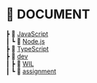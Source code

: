 

# 📂 DOCUMENT
 ┣ 📂 [JavaScript](https://github.com/hwinareun/coding-coding/tree/main/JavaScript)<br>
 ┃ ┗ 📂 [Node.js](https://github.com/hwinareun/coding-coding/tree/main/JavaScript/Node.js)<br>
 ┣ 📂 [TypeScript](https://github.com/hwinareun/hwi-coding/tree/main/TypeScript)<br>
 ┣ 📂 [dev](https://github.com/hwinareun/coding-coding/tree/main/dev)<br>
 ┃ ┣ 📂 [WIL](https://github.com/hwinareun/hwi-coding/tree/main/dev/WIL)<br>
 ┃ ┗ 📂 [assignment](https://github.com/hwinareun/hwi-coding/tree/main/dev/assignment)<br>

 